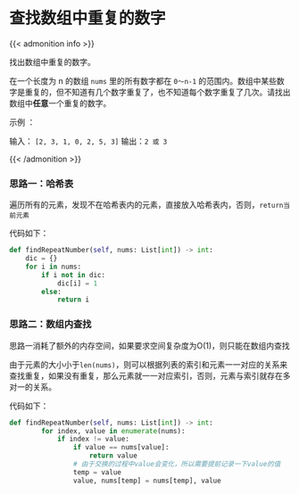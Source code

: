 # 查找数组中重复的数字


<!--more-->

{{< admonition info >}}

找出数组中重复的数字。


在一个长度为 n 的数组 `nums` 里的所有数字都在 `0～n-1` 的范围内。数组中某些数字是重复的，但不知道有几个数字重复了，也不知道每个数字重复了几次。请找出数组中**任意**一个重复的数字。

示例 ：

输入：
`[2, 3, 1, 0, 2, 5, 3]`
输出：`2 或 3` 

{{< /admonition >}}

### 思路一：哈希表

遍历所有的元素，发现不在哈希表内的元素，直接放入哈希表内，否则，`return当前元素`

代码如下：

```python 
def findRepeatNumber(self, nums: List[int]) -> int:
    dic = {}
    for i in nums:
        if i not in dic:
            dic[i] = 1
        else:
            return i
```

### 思路二：数组内查找

思路一消耗了额外的内存空间，如果要求空间复杂度为O(1)，则只能在数组内查找

由于元素的大小小于`len(nums)`，则可以根据列表的索引和元素一一对应的关系来查找重复，如果没有重复，那么元素就一一对应索引，否则，元素与索引就存在多对一的关系。

代码如下：

```python
def findRepeatNumber(self, nums: List[int]) -> int:
        for index, value in enumerate(nums):
            if index != value:
                if value == nums[value]:
                    return value
                # 由于交换的过程中value会变化，所以需要提前记录一下value的值
                temp = value
                value, nums[temp] = nums[temp], value
```


